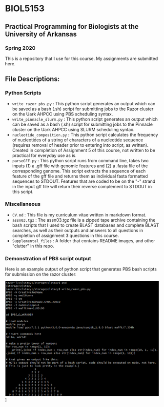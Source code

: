 # BIOL5153

## Practical Programming for Biologists at the University of Arkansas
### Spring 2020

This is a repository that I use for this course. My assignments are submitted here. 


## File Descriptions:

### Python Scripts
  
  - `write_razor_pbs.py` : This python script generates an output which can be saved as a bash (.sh) script for submitting jobs to the Razor cluster on the Uark AHPCC using PBS scheduling syntax.
  - `write_pinnacle_slurm.py` : This python script generates an output which can be saved as a bash (.sh) script for submitting jobs to the Pinnacle cluster on the Uark AHPCC using SLURM scheduling syntax.
  - `nucleotide_composition.py` : This python script calculates the frequency of nucleotides of a string of characters of a nucleotide sequence (requires removal of header prior to entering into script, as written). Created in completion of Assignment 5 of this course, not written to be practical for everyday use as is.
  - `parseGFF.py` : This python script runs from command line, takes two inputs (1) a .gff file with genomic features and (2) a .fasta file of the corresponding genome. This script extracts the sequence of each feature of the gff file and returns them as individual fasta formatted sequences to STDOUT. Features that are coded to be on the "-" strand in the input gff file will return their reverse complement to STDOUT in this script.
  
### Miscellaneous

  - `CV.md` : This file is my curriculum vitae written in markdown format.
  - `assn03.tgz` : The assn03.tgz file is a zipped tape archive containing the bash scripts that I used to create BLAST databases and complete BLAST searches, as well as their outputs and answers to all questions in completion of assignment 3 questions in this course.
  - `Supplemental_files` : A folder that contains README images, and other "clutter" in this repo.



### Demonstration of PBS script output

Here is an example output of python script that generates PBS bash scripts for submission on the razor cluster:

![Output of python script that generates PBS bash scripts for submission on the razor cluster](https://raw.githubusercontent.com/clstacy/BIOL5153/main/Supplemental_Files/stacy_assn04_BIOL5143_PBS_screenshot.png.png)]

